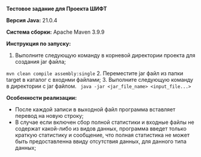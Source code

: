 **Тестовое задание для Проекта ШИФТ**

**Версия Java:** 21.0.4

**Система сборки:** Apache Maven 3.9.9

**Инструкция по запуску:**
1. Выполните следующую команду в 
корневой директории проекта для создания jar файла;

``` mvn clean compile assembly:single ```
2. Переместите jar файл из папки target
в каталог с входнми файлами;
3. Выполните следующую команду в директории с jar файлом.
``` java -jar <jar_file_name> <input_file...>```

**Особенности реализации:**
* После каждой записи в выходной файл 
программа вставляет перевод на новую строку;
* В случае если включен сбор полной статистики 
и входные файлы не содержат какой-либо 
из видов данных, программа введет только 
краткую статистику и сообщение, 
что полная статистика не может быть
предоставленна ввиду отсутствия данных, 
для данного типа данных;